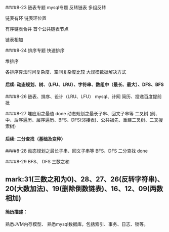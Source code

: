####8-23 链表专题  mysql专题
反转链表
多组反转

链表有环
链表环位置

有序链表合并
首个公共链表节点

链表相加



####8-24 排序专题
快速排序

堆排序

各排序算法时间复杂度、空间复杂度比较
大规模数据解决方式


#### 后续: 动态规划、树、（LFU、LRU）、字符串、数组中（最长、最大）、DFS、BFS  

####8-26 
链表、排序、设计（LRU、LFU）
mysql、计网
简历、投递百度提前批  


 
####8-27
堆应用之最值   done
动态规划之最长子串、回文子串等
二叉树 
(前、中、后序遍历、层序遍历、BFS、DFS(邻接表)、公共祖先、重建二叉树、二叉搜索树)


#### 后续: 二分查找（基础及变种）

  
####8-28
动态规划之最长子串、回文子串等
BFS、DFS
二分查找  done


####8-29
BFS、 DFS
三数之和
## mark:31(三数之和为0)、28、27、26(反转字符串)、20(大数加法)、19(删除倒数链表)、16、12、09(两数相加)


#### 简历描述：
熟悉JVM内存模型、
熟悉mysql数据库，包括索引、事务、日志、锁等。
